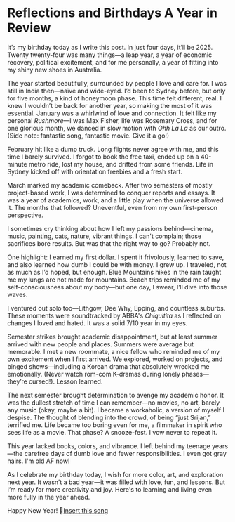 # Reflections and Birthdays A Year in Review

It’s my birthday today as I write this post. In just four days, it’ll be 2025. Twenty twenty-four was many things—a leap year, a year of economic recovery, political excitement, and for me personally, a year of fitting into my shiny new shoes in Australia.

The year started beautifully, surrounded by people I love and care for. I was still in India then—naïve and wide-eyed. I’d been to Sydney before, but only for five months, a kind of honeymoon phase. This time felt different, real. I knew I wouldn’t be back for another year, so making the most of it was essential. January was a whirlwind of love and connection. It felt like my personal _Rushmore_—I was Max Fisher, life was Rosemary Cross, and for one glorious month, we danced in slow motion with _Ohh La La_ as our outro. (Side note: fantastic song, fantastic movie. Give it a go!)

February hit like a dump truck. Long flights never agree with me, and this time I barely survived. I forgot to book the free taxi, ended up on a 40-minute metro ride, lost my house, and drifted from some friends. Life in Sydney kicked off with orientation freebies and a fresh start.

March marked my academic comeback. After two semesters of mostly project-based work, I was determined to conquer reports and essays. It was a year of academics, work, and a little play when the universe allowed it. The months that followed? Uneventful, even from my own first-person perspective.

I sometimes cry thinking about how I left my passions behind—cinema, music, painting, cats, nature, vibrant things. I can't complain; those sacrifices bore results. But was that the right way to go? Probably not.

One highlight: I earned my first dollar. I spent it frivolously, learned to save, and also learned how dumb I could be with money. I grew up. I traveled, not as much as I’d hoped, but enough. Blue Mountains hikes in the rain taught me my lungs are not made for mountains. Beach trips reminded me of my self-consciousness about my body—but one day, I swear, I’ll dive into those waves.

I ventured out solo too—Lithgow, Dee Why, Epping, and countless suburbs. These moments were soundtracked by ABBA's _Chiquitita_ as I reflected on changes I loved and hated. It was a solid 7/10 year in my eyes.

Semester strikes brought academic disappointment, but at least summer arrived with new people and places. Summers were average but memorable. I met a new roommate, a nice fellow who reminded me of my own excitement when I first arrived. We explored, worked on projects, and binged shows—including a Korean drama that absolutely wrecked me emotionally. (Never watch rom-com K-dramas during lonely phases—they’re cursed!). Lesson learned.

The next semester brought determination to avenge my academic honor. It was the dullest stretch of time I can remember—no movies, no art, barely any music (okay, maybe a bit). I became a workaholic, a version of myself I despise. The thought of blending into the crowd, of being “just Srijan,” terrified me. Life became too boring even for me, a filmmaker in spirit who sees life as a movie. That phase? A snooze-fest. I vow never to repeat it.

This year lacked books, colors, and vibrance. I left behind my teenage years—the carefree days of dumb love and fewer responsibilities. I even got gray hairs. I'm old AF now!

As I celebrate my birthday today, I wish for more color, art, and exploration next year. It wasn’t a bad year—it was filled with love, fun, and lessons. But I’m ready for more creativity and joy. Here's to learning and living even more fully in the year ahead.

Happy New Year! 🎵[Insert this song](https://youtu.be/0AbvnTgGH8s?si=gj6zMlIodc3nfjMM)

